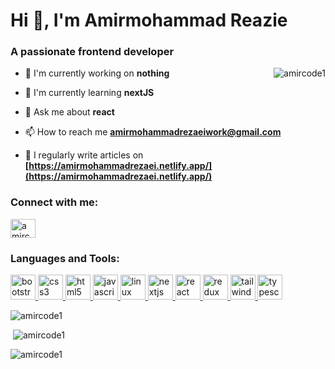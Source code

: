 # Hi 👋, I'm Amirmohammad Reazie

### A passionate frontend developer

<img src="https://media2.giphy.com/media/v1.Y2lkPTc5MGI3NjExOTM2YzZreWlqMDBzaDIyNWtnYmdlbDM0cDlrcHBxMmpiazJ6ejFicSZlcD12MV9naWZzX3NlYXJjaCZjdD1n/HLB0nLA36GCCo6JuB5/giphy.gif" align="right" alt="amircode1" />

- 🔭 I'm currently working on **nothing**

- 🌱 I'm currently learning **nextJS**

- 💬 Ask me about **react**

- 📫 How to reach me **amirmohammadrezaeiwork@gmail.com**

- 📝 I regularly write articles on **[https://amirmohammadrezaei.netlify.app/](https://amirmohammadrezaei.netlify.app/)**

<h3 align="left">Connect with me:</h3>
<p align="left">
<a href="https://github.com/amircode1" target="blank"><img align="center" src="https://raw.githubusercontent.com/rahuldkjain/github-profile-readme-generator/master/src/images/icons/Social/github.svg" alt="amircode1" height="30" width="40" /></a>
</p>

<h3 align="left">Languages and Tools:</h3>
<p align="left"> <a href="https://developer.mozilla.org/en-US/docs/Web/bootstrap" target="_blank" rel="noreferrer"> <img src="https://skillicons.dev/icons?i=bootstrap" alt="bootstrap" width="40" height="40"/> </a> <a href="https://developer.mozilla.org/en-US/docs/Web/css3" target="_blank" rel="noreferrer"> <img src="https://skillicons.dev/icons?i=css" alt="css3" width="40" height="40"/> </a> <a href="https://developer.mozilla.org/en-US/docs/Web/html5" target="_blank" rel="noreferrer"> <img src="https://skillicons.dev/icons?i=html" alt="html5" width="40" height="40"/> </a> <a href="https://developer.mozilla.org/en-US/docs/Web/javascript" target="_blank" rel="noreferrer"> <img src="https://skillicons.dev/icons?i=js" alt="javascript" width="40" height="40"/> </a> <a href="https://developer.mozilla.org/en-US/docs/Web/linux" target="_blank" rel="noreferrer"> <img src="https://skillicons.dev/icons?i=linux" alt="linux" width="40" height="40"/> </a> <a href="https://developer.mozilla.org/en-US/docs/Web/nextjs" target="_blank" rel="noreferrer"> <img src="https://skillicons.dev/icons?i=nextjs" alt="nextjs" width="40" height="40"/> </a> <a href="https://developer.mozilla.org/en-US/docs/Web/react" target="_blank" rel="noreferrer"> <img src="https://skillicons.dev/icons?i=react" alt="react" width="40" height="40"/> </a> <a href="https://developer.mozilla.org/en-US/docs/Web/redux" target="_blank" rel="noreferrer"> <img src="https://skillicons.dev/icons?i=redux" alt="redux" width="40" height="40"/> </a> <a href="https://developer.mozilla.org/en-US/docs/Web/tailwind" target="_blank" rel="noreferrer"> <img src="https://skillicons.dev/icons?i=tailwind" alt="tailwind" width="40" height="40"/> </a> <a href="https://developer.mozilla.org/en-US/docs/Web/typescript" target="_blank" rel="noreferrer"> <img src="https://skillicons.dev/icons?i=ts" alt="typescript" width="40" height="40"/> </a></p>

<p><img src="https://github-readme-stats.vercel.app/api/top-langs?username=amircode1&show_icons=true&locale=en&layout=compact" alt="amircode1" /></p>

<p>&nbsp;<img src="https://github-readme-stats.vercel.app/api?username=amircode1&show_icons=true&locale=en" alt="amircode1" /></p>

<p><img src="https://github-readme-streak-stats.herokuapp.com/?user=amircode1&" alt="amircode1" /></p>

